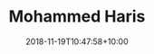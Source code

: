 ---
title: "Mohammed Haris"
date: 2018-11-19T10:47:58+10:00
draft: false
# image: "images/team/sage-kirk-485982-unsplash.jpg"
jobtitle: "SD"
linkedinurl: ""
weight: 3
---
